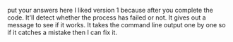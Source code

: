 put your answers here
I liked version 1 because after you complete the code. It'll detect whether the process has failed or not. It gives out a message to see if it works. It takes the command line output one by one so if it catches a mistake then I can fix it.